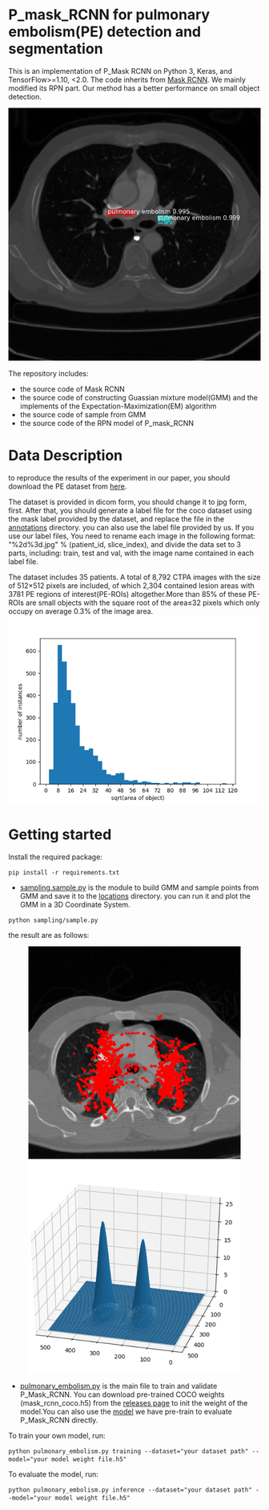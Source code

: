 # P_mask_RCNN for pulmonary embolism(PE) detection and segmentation

This is an implementation of P_Mask RCNN
on Python 3, Keras, and TensorFlow>=1.10, <2.0. The code inherits from [Mask RCNN](https://github.com/matterport/Mask_RCNN). 
We mainly modified its RPN part. 
Our method has a better performance on small object detection. 

![Instance Segmentation Sample](images/p2.jpg)

The repository includes:
* the source code of Mask RCNN
* the source code of constructing Guassian mixture model(GMM) and the implements of 
the Expectation-Maximization(EM) algorithm
* the source code of sample from GMM
* the source code of the RPN model of P_mask_RCNN

# Data Description
to reproduce the results of the experiment in our paper, you should download the PE dataset
from [here](https://figshare:com/authors/MojtabaMasoudi/5215238).

The dataset is provided in dicom form, you should change it to jpg form, first. After that,
you should generate a label file for the coco dataset using the mask label provided by the dataset, 
and replace the file in the [annotations](annotations) directory.
you can also use the label file provided by us. If you use our label files, 
You need to rename each image in the following format: "%2d%3d.jpg" % (patient_id, slice_index),
and divide the data set to 3 parts, including: train, test and val, with the image name contained in each label file. 

The dataset includes 35 patients. A total of 8,792 CTPA images with
the size of 512×512 pixels are included, of which 2,304
contained lesion areas with 3781 PE regions of interest(PE-ROIs) altogether.More than 85% of these PE-ROIs are small
objects with the square root of the area≤32 pixels which only
occupy on average 0.3% of the image area.
![objects square distribution](images/area.png)

# Getting started
Install the required package:
```
pip install -r requirements.txt
```

* [sampling.sample.py](sampling/sample.py) is the module to build GMM and sample points from GMM and save it to the 
[locations](locations) directory. you can run it and plot the GMM in a 3D Coordinate System.
```
python sampling/sample.py
```
the result are as follows:
<figure class="half">
    <img src="images/1.png" alt="134" width="">
    <img src="images/mixture_gauss.png" alt="234">
</figure>

* [pulmonary_embolism.py](pulmonary_embolism.py) is the main file to train and validate P_Mask_RCNN.
You can download pre-trained COCO weights (mask_rcnn_coco.h5) from the [releases page](https://github.com/matterport/Mask_RCNN/releases)
to init the weight of the model.You can also use the [model](model/mask_rcnn_pulmonary.h5) we have pre-train to evaluate P_Mask_RCNN directly.

To train your own model, run:
```
python pulmonary_embolism.py training --dataset="your dataset path" --model="your model weight file.h5"
```
To evaluate the model, run:
```
python pulmonary_embolism.py inference --dataset="your dataset path" --model="your model weight file.h5"
```


 







